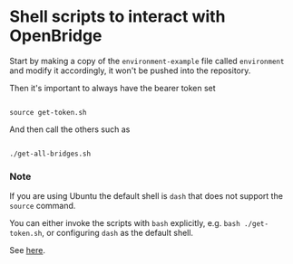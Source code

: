 # Shell scripts to interact with OpenBridge

Start by making a copy of the `environment-example` file called `environment` and modify it accordingly, it won't be pushed into the repository.

Then it's important to always have the bearer token set

```shell

source get-token.sh

```

And then call the others such as

```shell

./get-all-bridges.sh
```

### Note

If you are using Ubuntu the default shell is `dash` that does not support the `source` command.

You can either invoke the scripts with `bash` explicitly, e.g. `bash ./get-token.sh`, or configuring `dash` as the default shell.

See [here](https://unix.stackexchange.com/questions/442510/how-to-use-bash-for-sh-in-ubuntu/442517#442517).